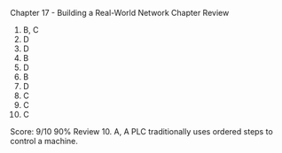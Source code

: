 Chapter 17 - Building a Real-World Network
Chapter Review

1. B, C
2. D
3. D
4. B
5. D
6. B
7. D
8. C
9. C
10. C

Score: 9/10 90%
Review
10. A, A PLC traditionally uses ordered steps to control a machine.
